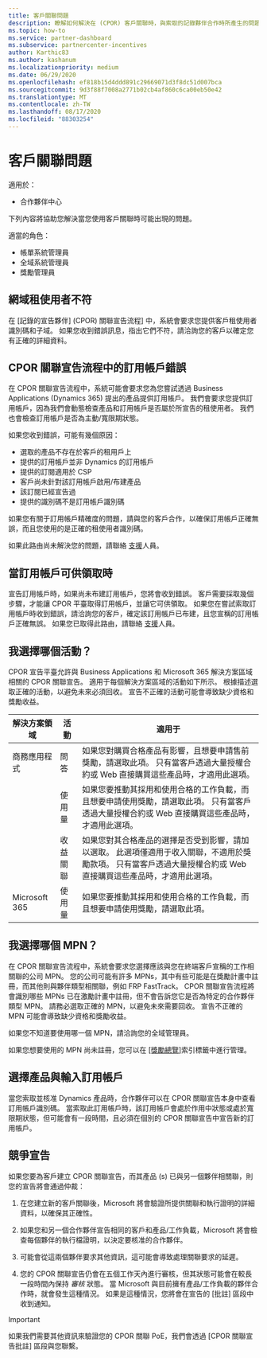 ```yaml
---
title: 客戶關聯問題
description: 瞭解如何解決在 (CPOR) 客戶關聯時，與索取的記錄夥伴合作時所產生的問題。
ms.topic: how-to
ms.service: partner-dashboard
ms.subservice: partnercenter-incentives
author: Karthic83
ms.author: kashanum
ms.localizationpriority: medium
ms.date: 06/29/2020
ms.openlocfilehash: ef818b15d4ddd891c29669071d3f8dc51d007bca
ms.sourcegitcommit: 9d3f88f7008a2771b02cb4af860c6ca00eb50e42
ms.translationtype: MT
ms.contentlocale: zh-TW
ms.lasthandoff: 08/17/2020
ms.locfileid: "88303254"
---
```

# <a name="customer-association-issues"></a>客戶關聯問題

適用於：

- 合作夥伴中心

下列內容將協助您解決當您使用客戶關聯時可能出現的問題。

適當的角色：

- 帳單系統管理員
- 全域系統管理員
- 獎勵管理員

## <a name="domain-tenant-mismatch"></a>網域租使用者不符

在 [記錄的宣告夥伴] (CPOR) 關聯宣告流程] 中，系統會要求您提供客戶租使用者識別碼和子域。 如果您收到錯誤訊息，指出它們不符，請洽詢您的客戶以確定您有正確的詳細資料。

## <a name="subscription-errors-in-the-cpor-association-claim-flow"></a>CPOR 關聯宣告流程中的訂用帳戶錯誤

在 CPOR 關聯宣告流程中，系統可能會要求您為您嘗試透過 Business Applications (Dynamics 365) 提出的產品提供訂用帳戶。 我們會要求您提供訂用帳戶，因為我們會動態檢查產品和訂用帳戶是否屬於所宣告的租使用者。 我們也會檢查訂用帳戶是否為主動/寬限期狀態。

如果您收到錯誤，可能有幾個原因：

- 選取的產品不存在於客戶的租用戶上
- 提供的訂用帳戶並非 Dynamics 的訂用帳戶
- 提供的訂閱適用於 CSP
- 客戶尚未針對該訂用帳戶啟用/布建產品
- 該訂閱已經宣告過
- 提供的識別碼不是訂用帳戶識別碼

如果您有關于訂用帳戶精確度的問題，請與您的客戶合作，以確保訂用帳戶正確無誤，而且您使用的是正確的租使用者識別碼。

如果此路由尚未解決您的問題，請聯絡 [支援](https://partner.microsoft.com/dashboard/support/incentives/servicerequests?category=incentives)人員。

## <a name="when-subscriptions-will-be-available-to-claim"></a>當訂用帳戶可供領取時

宣告訂用帳戶時，如果尚未布建訂用帳戶，您將會收到錯誤。 客戶需要採取幾個步驟，才能讓 CPOR 平臺取得訂用帳戶，並讓它可供領取。 如果您在嘗試索取訂用帳戶時收到錯誤，請洽詢您的客戶，確定該訂用帳戶已布建，且您宣稱的訂用帳戶正確無誤。 如果您已取得此路由，請聯絡 [支援](https://partner.microsoft.com/dashboard/support/incentives/servicerequests?category=incentives)人員。

## <a name="which-activity-do-i-choose"></a>我選擇哪個活動？

CPOR 宣告平臺允許與 Business Applications 和 Microsoft 365 解決方案區域相關的 CPOR 關聯宣告。 適用于每個解決方案區域的活動如下所示。 根據描述選取正確的活動，以避免未來必須回收。 宣告不正確的活動可能會導致缺少資格和獎勵收益。


| 解決方案領域 | 活動 | 適用于 |
| ------ | ----------- | ----------- |
| 商務應用程式      | 問答   | 如果您對購買合格產品有影響，且想要申請售前獎勵，請選取此項。 只有當客戶透過大量授權合約或 Web 直接購買這些產品時，才適用此選項。 |
|    |  使用量  | 如果您要推動其採用和使用合格的工作負載，而且想要申請使用獎勵，請選取此項。 只有當客戶透過大量授權合約或 Web 直接購買這些產品時，才適用此選項。 |
|    | 收益關聯   | 如果您對其合格產品的選擇是否受到影響，請加以選取。 此選項僅適用于收入關聯，不適用於獎勵款項。 只有當客戶透過大量授權合約或 Web 直接購買這些產品時，才適用此選項。   |
| Microsoft 365   | 使用量   | 如果您要推動其採用和使用合格的工作負載，而且想要申請使用獎勵，請選取此項。 |

## <a name="which-mpn-do-i-choose"></a>我選擇哪個 MPN？

在 CPOR 關聯宣告流程中，系統會要求您選擇應該與您在終端客戶宣稱的工作相關聯的公司 MPN。 您的公司可能有許多 MPNs，其中有些可能是在獎勵計畫中註冊，而其他則與夥伴類型相關聯，例如 FRP FastTrack。 CPOR 關聯宣告流程將會識別哪些 MPNs 已在激勵計畫中註冊，但不會告訴您它是否為特定的合作夥伴類型 MPN。 請務必選取正確的 MPN，以避免未來需要回收。 宣告不正確的 MPN 可能會導致缺少資格和獎勵收益。

如果您不知道要使用哪一個 MPN，請洽詢您的全域管理員。

如果您想要使用的 MPN 尚未註冊，您可以在 [ [獎勵總覽]](https://partner.microsoft.com/dashboard/incentives/enrollment/summary)索引標籤中進行管理。

## <a name="choosing-a-product-vs-entering-a-subscription"></a>選擇產品與輸入訂用帳戶

當您索取並核准 Dynamics 產品時，合作夥伴可以在 CPOR 關聯宣告本身中查看訂用帳戶識別碼。 當索取此訂用帳戶時，該訂用帳戶會處於作用中狀態或處於寬限期狀態，但可能會有一段時間，且必須在個別的 CPOR 關聯宣告中宣告新的訂用帳戶。

## <a name="competing-claims"></a>競爭宣告

如果您要為客戶建立 CPOR 關聯宣告，而其產品 (s) 已與另一個夥伴相關聯，則您的宣告將會通過仲裁：

1. 在您建立新的客戶關聯後，Microsoft 將會驗證所提供關聯和執行證明的詳細資料，以確保其正確性。

2. 如果您和另一個合作夥伴宣告相同的客戶和產品/工作負載，Microsoft 將會檢查每個夥伴的執行檔證明，以決定要核准的合作夥伴。

3. 可能會從這兩個夥伴要求其他資訊，這可能會導致處理關聯要求的延遲。

4. 您的 CPOR 關聯宣告仍會在五個工作天內進行審核，但其狀態可能會在較長一段時間內保持 _審核_ 狀態。 當 Microsoft 與目前擁有產品/工作負載的夥伴合作時，就會發生這種情況。 如果是這種情況，您將會在宣告的 [批註] 區段中收到通知。 

>[!IMPORTANT]
>如果我們需要其他資訊來驗證您的 CPOR 關聯 PoE，我們會透過 [CPOR 關聯宣告批註] 區段與您聯繫。
